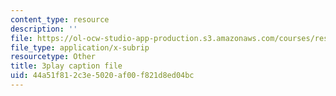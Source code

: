 ```yaml
---
content_type: resource
description: ''
file: https://ol-ocw-studio-app-production.s3.amazonaws.com/courses/res-6-012-introduction-to-probability-spring-2018/44a51f812c3e5020af00f821d8ed04bc_TWedESDFcLQ.vtt
file_type: application/x-subrip
resourcetype: Other
title: 3play caption file
uid: 44a51f81-2c3e-5020-af00-f821d8ed04bc
---
```

